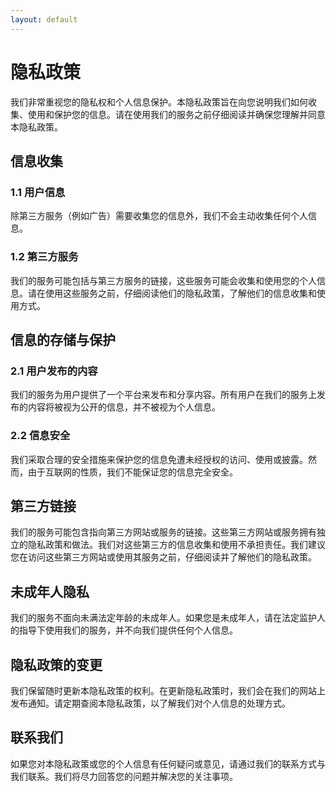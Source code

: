 ```yaml
---
layout: default
---
```


# 隐私政策

我们非常重视您的隐私权和个人信息保护。本隐私政策旨在向您说明我们如何收集、使用和保护您的信息。请在使用我们的服务之前仔细阅读并确保您理解并同意本隐私政策。

## 信息收集
### 1.1 用户信息

除第三方服务（例如广告）需要收集您的信息外，我们不会主动收集任何个人信息。

### 1.2 第三方服务

我们的服务可能包括与第三方服务的链接，这些服务可能会收集和使用您的个人信息。请在使用这些服务之前，仔细阅读他们的隐私政策，了解他们的信息收集和使用方式。

## 信息的存储与保护
### 2.1 用户发布的内容

我们的服务为用户提供了一个平台来发布和分享内容。所有用户在我们的服务上发布的内容将被视为公开的信息，并不被视为个人信息。

### 2.2 信息安全

我们采取合理的安全措施来保护您的信息免遭未经授权的访问、使用或披露。然而，由于互联网的性质，我们不能保证您的信息完全安全。

## 第三方链接
我们的服务可能包含指向第三方网站或服务的链接。这些第三方网站或服务拥有独立的隐私政策和做法。我们对这些第三方的信息收集和使用不承担责任。我们建议您在访问这些第三方网站或使用其服务之前，仔细阅读并了解他们的隐私政策。

## 未成年人隐私
我们的服务不面向未满法定年龄的未成年人。如果您是未成年人，请在法定监护人的指导下使用我们的服务，并不向我们提供任何个人信息。

## 隐私政策的变更
我们保留随时更新本隐私政策的权利。在更新隐私政策时，我们会在我们的网站上发布通知。请定期查阅本隐私政策，以了解我们对个人信息的处理方式。

## 联系我们
如果您对本隐私政策或您的个人信息有任何疑问或意见，请通过我们的联系方式与我们联系。我们将尽力回答您的问题并解决您的关注事项。